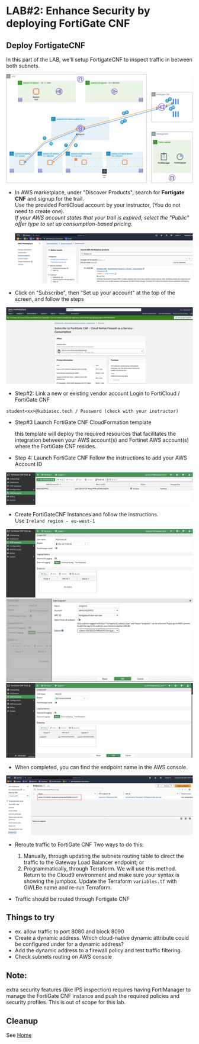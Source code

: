# LAB#2: Enhance Security by deploying FortiGate CNF


## Deploy FortigateCNF
In this part of the LAB, we'll setup FortigateCNF to inspect traffic in between both subnets.


![East-West.drawio.png](../images/architecture1-Single-VPC-East-West.drawio.png)


- In AWS marketplace, under "Discover Products", search for **Fortigate CNF** and signup for the trail. <br>
  Use the provided FortiCloud account by your instructor, (You do not need to create one).<br>
  *If your AWS account states that your trail is expired, select the "Public" offer type to set up consumption-based pricing*.<br>
  <br>
![FortiGateCNFonMarketPlace.png](../images/FortiGateCNFonMarketPlace.png)

- Click on "Subscribe", then "Set up your account" at the top of the screen, and follow the steps

![SubscribeToFortiGateCNF.png](../images/SubscribeToFortiGateCNF.png)

- Step#2: Link a new or existing vendor account
Login to FortiCloud / FortiGate CNF
```
student<xx>@kubiosec.tech / Password (check with your instructor)
```

- Step#3 Launch FortiGate CNF CloudFormation template

  this template will deploy the required resources that facilitates the integration between your AWS account(s) and Fortinet AWS account(s) where the FortiGate CNF resides.

- Step 4: Launch FortiGate CNF Follow the instructions to add your AWS Account ID
  
![AWS_account_cft.png](../images/AWS_account_cft.png)

- Create FortiGateCNF Instances and follow the instructions.<br>
  Use `Ireland region - eu-west-1`<br>
  
![add_cnf.png](../images/add_cnf.png)
![endpoints.png](../images/endpoints.png)
![completed_config.png](../images/completed_config.png)

-   When completed, you can find the endpoint name in the AWS console.<br>

![aws_endpoint.png](../images/aws_endpoint.png)

- Reroute traffic to FortiGate CNF
    Two ways to do this:

  1) Manually, through updating the subnets routing table to direct the traffic to the Gateway Load Balancer endpoint; or
  2) Programmatically, through Terraform. We will use this method.
            Return to the Cloud9 environment and make sure your syntax is showing the jumpbox.
            Update the Terraform `variables.tf` with GWLBe name and re-run Terraform.

- Traffic should be routed through Fortigate CNF
  
## Things to try
- ex. allow traffic to port 8080 and block 8090
- Create a dynamic address. Which cloud-native dynamic attribute could be configured under for a dynamic address?
- Add the dynamic address to a firewall policy and test traffic filtering.
- Check subnets routing on AWS console


## Note: 
extra security features (like IPS inspection) requires having FortiManager to manage the FortiGate CNF instance and push the required policies and security profiles. This is out of scope for this lab.


## Cleanup
See [Home](https://github.com/40net-cloud/xpert2023_aws_networking_demystified/blob/xpertsummitbenelux2023/readme.md#:~:text=Environment%20cleanup%20after%20finishing%20all%20labs)
